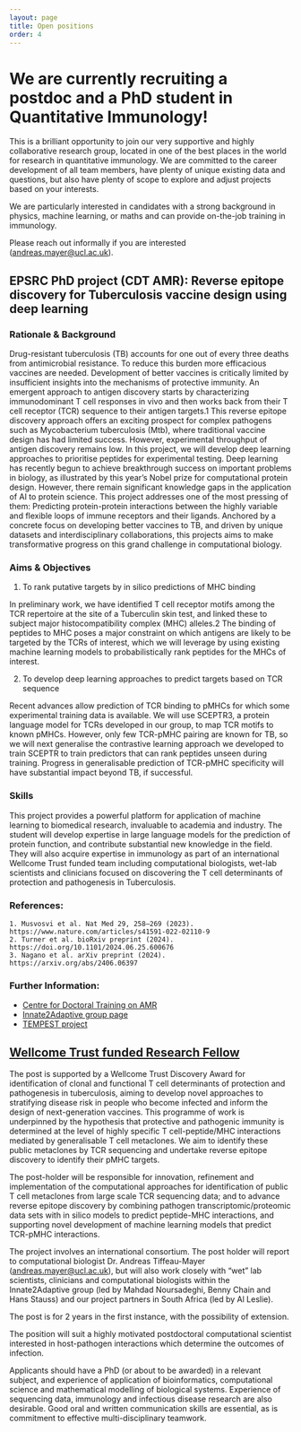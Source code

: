```yaml
---
layout: page
title: Open positions
order: 4
---
```


# We are currently recruiting a postdoc and a PhD student in Quantitative Immunology!

This is a brilliant opportunity to join our very supportive and highly collaborative research group, located in one of the best places in the world for research in quantitative immunology. We are committed to the career development of all team members, have plenty of unique existing data and questions, but also have plenty of scope to explore and adjust projects based on your interests.

We are particularly interested in candidates with a strong background in physics, machine learning, or maths and can provide on-the-job training in immunology.

Please reach out informally if you are interested (andreas.mayer@ucl.ac.uk). 

## EPSRC PhD project (CDT AMR): Reverse epitope discovery for Tuberculosis vaccine design using deep learning


### Rationale & Background

Drug-resistant tuberculosis (TB) accounts for one out of every three deaths from antimicrobial resistance. To reduce this burden more efficacious vaccines are needed.  Development of better vaccines is critically limited by insufficient insights into the mechanisms of protective immunity. An emergent approach to antigen discovery starts by characterizing immunodominant T cell responses in vivo and then works back from their T cell receptor (TCR) sequence to their antigen targets.1 This reverse epitope discovery approach offers an exciting prospect for complex pathogens such as Mycobacterium tuberculosis (Mtb), where traditional vaccine design has had limited success. However, experimental throughput of antigen discovery remains low. In this project, we will develop deep learning approaches to prioritise peptides for experimental testing.
Deep learning has recently begun to achieve breakthrough success on important problems in biology, as illustrated by this year’s Nobel prize for computational protein design. However, there remain significant knowledge gaps in the application of AI to protein science. This project addresses one of the most pressing of them: Predicting protein-protein interactions between the highly variable and flexible loops of immune receptors and their ligands. Anchored by a concrete focus on developing better vaccines to TB, and driven by unique datasets and interdisciplinary collaborations, this projects aims to make transformative progress on this grand challenge in computational biology.


### Aims & Objectives

1. To rank putative targets by in silico predictions of MHC binding

In preliminary work, we have identified T cell receptor motifs among the TCR repertoire at the site of a Tuberculin skin test, and linked these to subject major histocompatibility complex (MHC) alleles.2 The binding of peptides to MHC poses a major constraint on which antigens are likely to be targeted by the TCRs of interest, which we will leverage by using existing machine learning models to probabilistically rank peptides for the MHCs of interest.

2. To develop deep learning approaches to predict targets based on TCR sequence

Recent advances allow prediction of TCR binding to pMHCs for which some experimental training data is available. We will use SCEPTR3, a protein language model for TCRs developed in our group, to map TCR motifs to known pMHCs. However, only few TCR-pMHC pairing are known for TB, so we will next generalise the contrastive learning approach we developed to train SCEPTR to train predictors that can rank peptides unseen during training. Progress in generalisable prediction of TCR-pMHC specificity will have substantial impact beyond TB, if successful.

### Skills
This project provides a powerful platform for application of machine learning to  biomedical research, invaluable to academia and  industry. The student will develop expertise in large language models for the prediction of protein function, and contribute substantial new knowledge in the field. They will also acquire expertise in immunology as part of an international Wellcome Trust funded team including computational biologists, wet-lab scientists and clinicians focused on discovering the T cell determinants of protection and pathogenesis in Tuberculosis.

### References:
    1. Musvosvi et al. Nat Med 29, 258–269 (2023). https://www.nature.com/articles/s41591-022-02110-9
    2. Turner et al. bioRxiv preprint (2024). https://doi.org/10.1101/2024.06.25.600676
    3. Nagano et al. arXiv preprint (2024). https://arxiv.org/abs/2406.06397

### Further Information:
- [Centre for Doctoral Training on AMR](https://www.ucl.ac.uk/london-nano/cdt-amr/how-apply)
- [Innate2Adaptive group page](https://www.innate2adaptive.uk/)
- [TEMPEST project](https://wellcome.org/grant-funding/people-and-projects/grants-awarded/clonal-and-functional-t-cell-determinants)


## [Wellcome Trust funded Research Fellow](https://www.ucl.ac.uk/work-at-ucl/search-ucl-jobs/details?nPostingId=12146&nPostingTargetId=29502&id=Q1KFK026203F3VBQBLO8M8M07)

The post is supported by a Wellcome Trust Discovery Award for identification of clonal and functional T cell determinants of protection and pathogenesis in tuberculosis, aiming to develop novel approaches to stratifying disease risk in people who become infected and inform the design of next-generation vaccines. This programme of work is underpinned by the hypothesis that protective and pathogenic immunity is determined at the level of highly specific T cell-peptide/MHC interactions mediated by generalisable T cell metaclones. We aim to identify these public metaclones by TCR sequencing and undertake reverse epitope discovery to identify their pMHC targets.

The post-holder will be responsible for innovation, refinement and implementation of the computational approaches for identification of public T cell metaclones from large scale TCR sequencing data; and to advance reverse epitope discovery by combining pathogen transcriptomic/proteomic data sets with in silico models to predict peptide-MHC interactions, and supporting novel development of machine learning models that predict TCR-pMHC interactions.

The project involves an international consortium. The post holder will report to computational biologist Dr. Andreas Tiffeau-Mayer (andreas.mayer@ucl.ac.uk), but will also work closely with “wet” lab scientists, clinicians and computational biologists within the Innate2Adaptive group (led by Mahdad Noursadeghi, Benny Chain and Hans Stauss) and our project partners in South Africa (led by Al Leslie).

The post is for 2 years in the first instance, with the possibility of extension.

The position will suit a highly motivated postdoctoral computational scientist interested in host-pathogen interactions which determine the outcomes of infection.

Applicants should have a PhD (or about to be awarded) in a relevant subject, and experience of application of bioinformatics, computational science and mathematical modelling of biological systems. Experience of sequencing data, immunology and infectious disease research are also desirable. Good oral and written communication skills are essential, as is commitment to effective multi-disciplinary teamwork.


